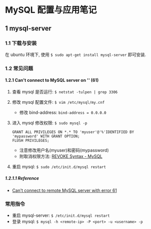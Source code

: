 # MySQL 配置与应用笔记

## 1 mysql-server

### 1.1 下载与安装

在 ubuntu 环境下, 使用 `$ sudo apt-get install mysql-server` 即可安装.

### 1.2 常见问题

#### 1.2.1 Can't connect to MySQL server on '<remote-ip>' (61)

1. 查看 mysql 是否运行: `$ netstat -tulpen | grep 3306` 
2. 修改 mysql 配置文件: `$ vim /etc/mysql/my.cnf`
    - 修改 bind-address: `bind-address = 0.0.0.0`
3. 进入 mysql 修改权限: `$ sudo mysql -p`

    ```
    GRANT ALL PRIVILEGES ON *.* TO 'myuser'@'%'IDENTIFIED BY 'mypassword' WITH GRANT OPTION;
    FLUSH PRIVILEGES;
    ```
    - 注意修改用户名(myuser)和密码(mypassword)
    - 附取消权限方法: [REVOKE Syntax - MySQL](http://dev.mysql.com/doc/refman/5.7/en/revoke.html)
4. 重启 mysql: `$ sudo /etc/init.d/mysql restart`

##### 1.2.1.1 Reference

- [Can't connect to remote MySQL server with error 61](http://stackoverflow.com/questions/16161889/cant-connect-to-remote-mysql-server-with-error-61)


### 常用指令

- 重启 mysql-server: `$ /etc/init.d/mysql restart`
- 登录 mysql: `$ mysql -h <remote-ip> -P <port> -u <username> -p`

